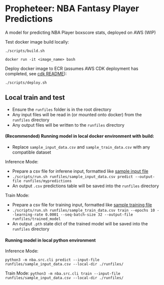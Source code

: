 # Propheteer: NBA Fantasy Player Predictions
A model for predicting NBA Player boxscore stats, deployed on AWS (WIP)

Test docker image build locally:

`./scripts/build.sh`

`docker run -it <image_name> bash`


Deploy docker image to ECR (assumes AWS CDK deployment has completed, see [cdk README](https://github.com/jimmyyih518/Propheteer/blob/main/cdk/README.md)):

`./scripts/deploy.sh`


## Local train and test
- Ensure the `runfiles` folder is in the root directory
- Any input files will be read in (or mounted onto docker) from the `runfiles` directory
- Any output files will be written to the `runfiles` directory


#### (Recommended) Running model in local docker environment with build:
- Replace `sample_input_data.csv` and `sample_train_data.csv` with any compatible dataset

Inference Mode:

- Prepare a csv file for inferene input, formatted like [sample input file](https://github.com/jimmyyih518/Propheteer/blob/main/runfiles/sample_input_data.csv)
- `./scripts/run.sh runfiles/sample_input_data.csv predict --output-file runfiles/mypredictions`
- An output `.csv` predictions table will be saved into the `runfiles` directory

Train Mode:

- Prepare a csv file for training input, formatted like [sample training file](https://github.com/jimmyyih518/Propheteer/blob/main/runfiles/sample_train_data.csv)
- `./scripts/run.sh runfiles/sample_train_data.csv train --epochs 10 --learning-rate 0.0001 --seq-batch-size 32 --output-file runfiles/trained_model`
- An output `.pth` state dict of the trained model will be saved into the `runfiles` directory

#### Running model in local python environment
Inference Mode:

`python3 -m nba.src.cli predict --input-file runfiles/sample_input_data.csv --local-dir ./runfiles/`

Train Mode:
`python3 -m nba.src.cli train --input-file runfiles/sample_input_data.csv --local-dir ./runfiles/`
